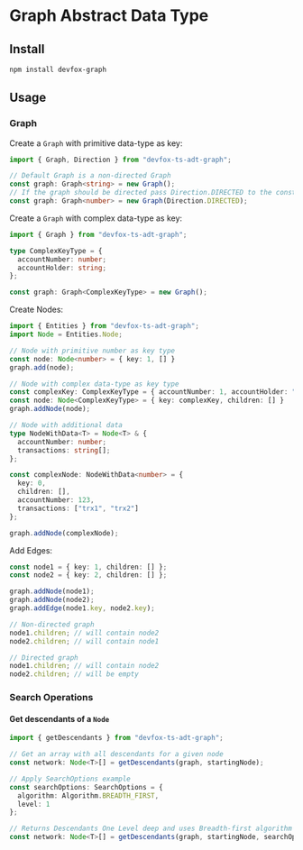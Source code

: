 # Graph Abstract Data Type

## Install

```bash
npm install devfox-graph
```

## Usage

### Graph

Create a `Graph` with primitive data-type as key:

```typescript
import { Graph, Direction } from "devfox-ts-adt-graph";

// Default Graph is a non-directed Graph
const graph: Graph<string> = new Graph();
// If the graph should be directed pass Direction.DIRECTED to the constructor
const graph: Graph<number> = new Graph(Direction.DIRECTED);
```

Create a `Graph` with complex data-type as key:

```typescript
import { Graph } from "devfox-ts-adt-graph";

type ComplexKeyType = {
  accountNumber: number;
  accountHolder: string;
};

const graph: Graph<ComplexKeyType> = new Graph();
```

Create Nodes:

```typescript
import { Entities } from "devfox-ts-adt-graph";
import Node = Entities.Node;

// Node with primitive number as key type
const node: Node<number> = { key: 1, [] }
graph.add(node);

// Node with complex data-type as key type
const complexKey: ComplexKeyType = { accountNumber: 1, accountHolder: "Person1" };
const node: Node<ComplexKeyType> = { key: complexKey, children: [] }
graph.addNode(node);

// Node with additional data
type NodeWithData<T> = Node<T> & {
  accountNumber: number;
  transactions: string[];
};

const complexNode: NodeWithData<number> = {
  key: 0,
  children: [],
  accountNumber: 123,
  transactions: ["trx1", "trx2"]
};

graph.addNode(complexNode);
```

Add Edges:

```typescript
const node1 = { key: 1, children: [] };
const node2 = { key: 2, children: [] };

graph.addNode(node1);
graph.addNode(node2);
graph.addEdge(node1.key, node2.key);

// Non-directed graph
node1.children; // will contain node2
node2.children; // will contain node1

// Directed graph
node1.children; // will contain node2
node2.children; // will be empty
```

### Search Operations

#### Get descendants of a `Node`

```typescript
import { getDescendants } from "devfox-ts-adt-graph";

// Get an array with all descendants for a given node
const network: Node<T>[] = getDescendants(graph, startingNode);

// Apply SearchOptions example
const searchOptions: SearchOptions = {
  algorithm: Algorithm.BREADTH_FIRST,
  level: 1
};

// Returns Descendants One Level deep and uses Breadth-first algorithm
const network: Node<T>[] = getDescendants(graph, startingNode, searchOptions);
```
